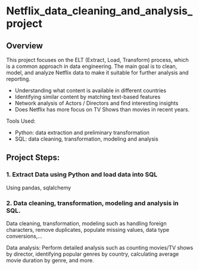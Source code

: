 # Netflix_data_cleaning_and_analysis_project

## Overview
This project focuses on the ELT (Extract, Load, Transform) process, which is a common approach in data engineering. The main goal is to clean, model, and analyze Netflix data to make it suitable for further analysis and reporting.
- Understanding what content is available in different countries
- Identifying similar content by matching text-based features
- Network analysis of Actors / Directors and find interesting insights
- Does Netflix has more focus on TV Shows than movies in recent years.

Tools Used: 
- Python: data extraction and preliminary transformation
- SQL: data cleaning, transformation, modeling and analysis

## Project Steps:
### 1. Extract Data using Python and load data into SQL
Using pandas, sqlalchemy 

### 2. Data cleaning, transformation, modeling and analysis in SQL.
Data cleaning, transformation, modeling such as handling foreign characters, remove duplicates, populate missing values, data type conversions,...

Data analysis: Perform detailed analysis such as counting movies/TV shows by director, identifying popular genres by country, calculating average movie duration by genre, and more.






